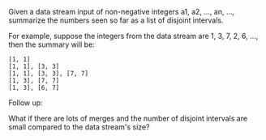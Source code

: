 <!--
 * @Author: shaqsnake
 * @Email: shaqsnake@gmail.com
 * @Date: 2019-08-28 10:14:47
 * @LastEditTime: 2019-08-28 10:15:09
 * @Description: 352. Data Stream as Disjoint Intervals
 -->

Given a data stream input of non-negative integers a1, a2, ..., an, ..., summarize the numbers seen so far as a list of disjoint intervals.

For example, suppose the integers from the data stream are 1, 3, 7, 2, 6, ..., then the summary will be:
```
[1, 1]
[1, 1], [3, 3]
[1, 1], [3, 3], [7, 7]
[1, 3], [7, 7]
[1, 3], [6, 7]
```

Follow up:

What if there are lots of merges and the number of disjoint intervals are small compared to the data stream's size?
